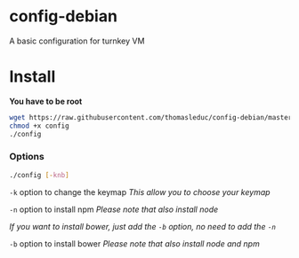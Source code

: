 config-debian
=============

A basic configuration for turnkey VM

# Install

**You have to be root**

```bash
wget https://raw.githubusercontent.com/thomasleduc/config-debian/master/config
chmod +x config
./config
```

### Options
```bash
./config [-knb]
```

```-k``` option to change the keymap
*This allow you to choose your keymap*


```-n``` option to install npm
*Please note that also install node*

*If you want to install bower, just add the ```-b``` option, no need to add the ```-n```*


```-b``` option to install bower
*Please note that also install node and npm*
